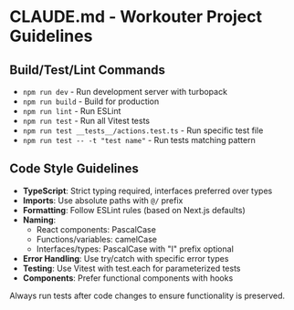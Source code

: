 # CLAUDE.md - Workouter Project Guidelines

## Build/Test/Lint Commands
- `npm run dev` - Run development server with turbopack
- `npm run build` - Build for production
- `npm run lint` - Run ESLint
- `npm run test` - Run all Vitest tests
- `npm run test __tests__/actions.test.ts` - Run specific test file
- `npm run test -- -t "test name"` - Run tests matching pattern

## Code Style Guidelines
- **TypeScript**: Strict typing required, interfaces preferred over types
- **Imports**: Use absolute paths with `@/` prefix
- **Formatting**: Follow ESLint rules (based on Next.js defaults)
- **Naming**:
  - React components: PascalCase
  - Functions/variables: camelCase
  - Interfaces/types: PascalCase with "I" prefix optional
- **Error Handling**: Use try/catch with specific error types
- **Testing**: Use Vitest with test.each for parameterized tests
- **Components**: Prefer functional components with hooks

Always run tests after code changes to ensure functionality is preserved.